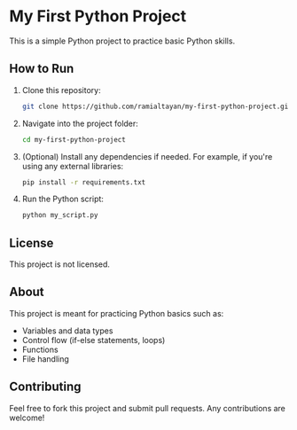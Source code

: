 # My First Python Project

This is a simple Python project to practice basic Python skills.

## How to Run

1. Clone this repository:
    ```bash
    git clone https://github.com/ramialtayan/my-first-python-project.git
    ```

2. Navigate into the project folder:
    ```bash
    cd my-first-python-project
    ```

3. (Optional) Install any dependencies if needed. For example, if you're using any external libraries:
    ```bash
    pip install -r requirements.txt
    ```

4. Run the Python script:
    ```bash
    python my_script.py
    ```

## License

This project is not licensed.

## About

This project is meant for practicing Python basics such as:
- Variables and data types
- Control flow (if-else statements, loops)
- Functions
- File handling

## Contributing

Feel free to fork this project and submit pull requests. Any contributions are welcome!
